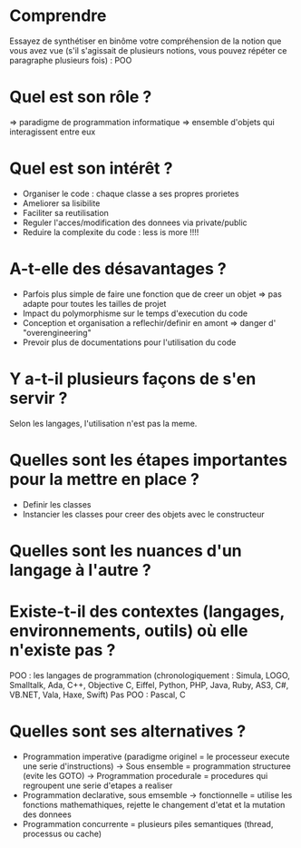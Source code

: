 # Comprendre

Essayez de synthétiser en binôme votre compréhension de la notion que vous avez vue (s'il s'agissait de plusieurs notions, vous pouvez répéter ce paragraphe plusieurs fois) : POO

# Quel est son rôle ? 
=> paradigme de programmation informatique 
=> ensemble d'objets qui interagissent entre eux

# Quel est son intérêt ? 
- Organiser le code : chaque classe a ses propres prorietes
- Ameliorer sa lisibilite
- Faciliter sa reutilisation
- Reguler l'acces/modification des donnees via private/public
- Reduire la complexite du code : less is more !!!!

# A-t-elle des désavantages ? 
- Parfois plus simple de faire une fonction que de creer un objet => pas adapte pour toutes les tailles de projet
- Impact du polymorphisme sur le temps d'execution du code
- Conception et organisation a reflechir/definir en amont => danger d' "overengineering"
- Prevoir plus de documentations pour l'utilisation du code

# Y a-t-il plusieurs façons de s'en servir ? 
Selon les langages, l'utilisation n'est pas la meme.

# Quelles sont les étapes importantes pour la mettre en place ? 
- Definir les classes
- Instancier les classes pour creer des objets avec le constructeur

# Quelles sont les nuances d'un langage à l'autre ? 

# Existe-t-il des contextes (langages, environnements, outils) où elle n'existe pas ? 
POO : les langages de programmation (chronologiquement : Simula, LOGO, Smalltalk, Ada, C++, Objective C, Eiffel, Python, PHP, Java, Ruby, AS3, C#, VB.NET, Vala, Haxe, Swift)
Pas POO : Pascal, C

# Quelles sont ses alternatives ? 
- Programmation imperative (paradigme originel = le processeur execute une serie d'instructions) -> Sous ensemble = programmation structuree (evite les GOTO) -> Programmation procedurale = procedures qui regroupent une serie d'etapes a realiser
- Programmation declarative, sous emsemble -> fonctionnelle = utilise les fonctions mathemathiques, rejette le changement d'etat et la mutation des donnees
- Programmation concurrente = plusieurs piles semantiques (thread, processus ou cache)
